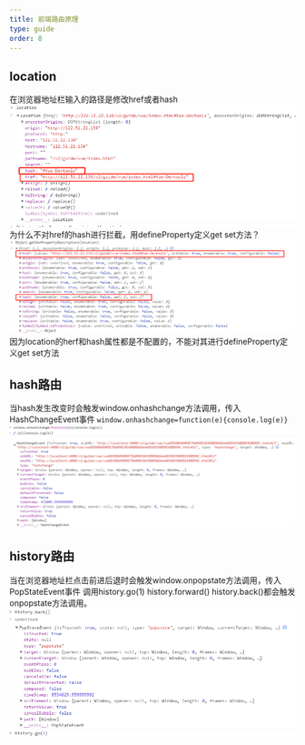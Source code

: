 ```yaml
---
title: 前端路由原理
type: guide
order: 8
---
```

## location
在浏览器地址栏输入的路径是修改href或者hash
![location](../../images/vue/location1.png)
为什么不对href的hash进行拦截，用defineProperty定义get set方法？
![location](../../images/vue/location2.png)
因为location的herf和hash属性都是不配置的，不能对其进行defineProperty定义get set方法

## hash路由
当hash发生改变时会触发window.onhashchange方法调用，传入HashChangeEvent事件
`window.onhashchange=function(e){console.log(e)}`
![location](../../images/vue/hashchange.png)


## history路由
当在浏览器地址栏点击前进后退时会触发window.onpopstate方法调用，传入PopStateEvent事件
调用history.go(1) history.forward() history.back()都会触发onpopstate方法调用。
![location](../../images/vue/popstate.png)
